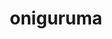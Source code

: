 ---
title: "oniguruma"
layout: cache
categories: [package, develop]
meta: {"compilers": ["apple-clang@16.0.0", "gcc@10.5.0", "gcc@11.4.0", "gcc@13.3.0"], "num_specs": 10, "num_specs_by_stack": {"developer-tools-aarch64-linux-gnu": 3, "developer-tools-darwin": 1, "developer-tools-x86_64_v3-linux-gnu": 3, "e4s": 3, "root": 10}, "oss": ["centos7", "rhel8", "sequoia", "ubuntu22.04"], "platforms": ["darwin", "linux"], "stacks": ["developer-tools-aarch64-linux-gnu", "developer-tools-darwin", "developer-tools-x86_64_v3-linux-gnu", "e4s", "root"], "targets": ["aarch64", "x86_64_v3"], "versions": ["6.9.10"]}
spec_details: [{"compiler": "gcc@13.3.0", "hash": "2hcgrmln3iepb7eh5rfahrb3njelo2xc", "os": "rhel8", "platform": "linux", "size": "-", "stacks": ["developer-tools-aarch64-linux-gnu", "root"], "target": "aarch64", "variants": ["build_system=autotools"], "versions": ["6.9.10"]}, {"compiler": "apple-clang@16.0.0", "hash": "57kcj6ickzth4gogh4grlngx5rhyxlpb", "os": "sequoia", "platform": "darwin", "size": "-", "stacks": ["developer-tools-darwin", "root"], "target": "aarch64", "variants": ["build_system=autotools"], "versions": ["6.9.10"]}, {"compiler": "gcc@11.4.0", "hash": "bxgg26drdnl7orn4xeciupflgy75ig7q", "os": "ubuntu22.04", "platform": "linux", "size": "-", "stacks": ["e4s", "root"], "target": "x86_64_v3", "variants": ["build_system=autotools"], "versions": ["6.9.10"]}, {"compiler": "gcc@10.5.0", "hash": "cluyd7odzklqhtcw5vqwyg3op7uivlqh", "os": "centos7", "platform": "linux", "size": "-", "stacks": ["developer-tools-x86_64_v3-linux-gnu", "root"], "target": "x86_64_v3", "variants": ["build_system=autotools"], "versions": ["6.9.10"]}, {"compiler": "gcc@10.5.0", "hash": "ehq4pwsdxw27l7m4wl4cl6cfindu47zl", "os": "centos7", "platform": "linux", "size": "-", "stacks": ["developer-tools-x86_64_v3-linux-gnu", "root"], "target": "x86_64_v3", "variants": ["build_system=autotools"], "versions": ["6.9.10"]}, {"compiler": "gcc@11.4.0", "hash": "fzetygg7cqffnyexiwqgsrro23eztwnl", "os": "ubuntu22.04", "platform": "linux", "size": "-", "stacks": ["e4s", "root"], "target": "x86_64_v3", "variants": ["build_system=autotools"], "versions": ["6.9.10"]}, {"compiler": "gcc@11.4.0", "hash": "jvtehaofxnejyi5ycfcl5bwz5xj6pdwe", "os": "ubuntu22.04", "platform": "linux", "size": "-", "stacks": ["e4s", "root"], "target": "x86_64_v3", "variants": ["build_system=autotools"], "versions": ["6.9.10"]}, {"compiler": "gcc@13.3.0", "hash": "q57zcfq7pnaxysh5ev3kejfhxom6t4bf", "os": "rhel8", "platform": "linux", "size": "-", "stacks": ["developer-tools-aarch64-linux-gnu", "root"], "target": "aarch64", "variants": ["build_system=autotools"], "versions": ["6.9.10"]}, {"compiler": "gcc@10.5.0", "hash": "ystcodmxo64j35o2lkex7qhhyrrhzrf6", "os": "centos7", "platform": "linux", "size": "-", "stacks": ["developer-tools-x86_64_v3-linux-gnu", "root"], "target": "x86_64_v3", "variants": ["build_system=autotools"], "versions": ["6.9.10"]}, {"compiler": "gcc@13.3.0", "hash": "zlvm5h3gkxeardb3gsrofwwubcyk7bn4", "os": "rhel8", "platform": "linux", "size": "-", "stacks": ["developer-tools-aarch64-linux-gnu", "root"], "target": "aarch64", "variants": ["build_system=autotools"], "versions": ["6.9.10"]}]
---